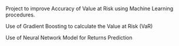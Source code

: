 Project to improve Accuracy of Value at Risk using Machine Learning procedures.

Use of  Gradient Boosting to calculate the Value at Risk (VaR)

Use of Neural Network Model for Returns Prediction
